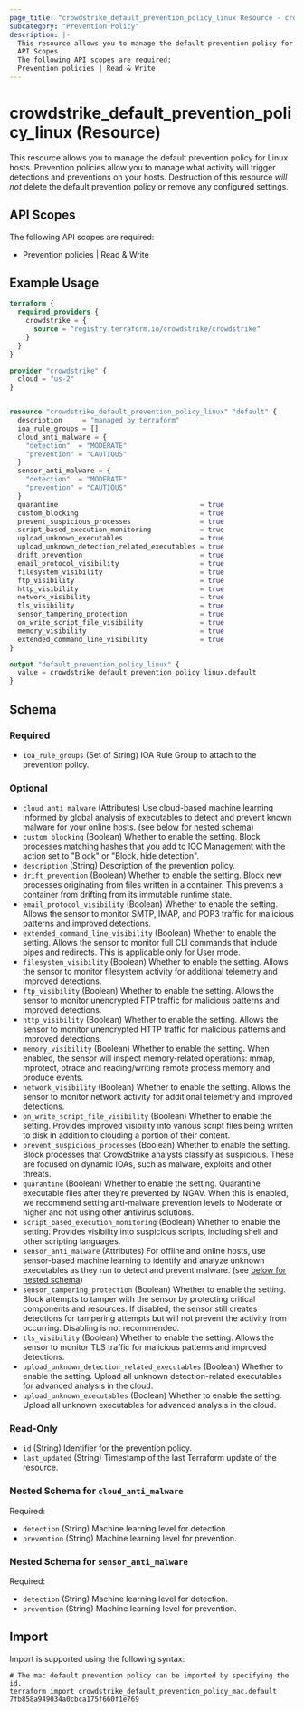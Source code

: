 ```yaml
---
page_title: "crowdstrike_default_prevention_policy_linux Resource - crowdstrike"
subcategory: "Prevention Policy"
description: |-
  This resource allows you to manage the default prevention policy for Linux hosts. Prevention policies allow you to manage what activity will trigger detections and preventions on your hosts. Destruction of this resource will not delete the default prevention policy or remove any configured settings.
  API Scopes
  The following API scopes are required:
  Prevention policies | Read & Write
---
```


# crowdstrike_default_prevention_policy_linux (Resource)

This resource allows you to manage the default prevention policy for Linux hosts. Prevention policies allow you to manage what activity will trigger detections and preventions on your hosts. Destruction of this resource *will not* delete the default prevention policy or remove any configured settings.

## API Scopes

The following API scopes are required:

- Prevention policies | Read & Write


## Example Usage

```terraform
terraform {
  required_providers {
    crowdstrike = {
      source = "registry.terraform.io/crowdstrike/crowdstrike"
    }
  }
}

provider "crowdstrike" {
  cloud = "us-2"
}


resource "crowdstrike_default_prevention_policy_linux" "default" {
  description     = "managed by terraform"
  ioa_rule_groups = []
  cloud_anti_malware = {
    "detection"  = "MODERATE"
    "prevention" = "CAUTIOUS"
  }
  sensor_anti_malware = {
    "detection"  = "MODERATE"
    "prevention" = "CAUTIOUS"
  }
  quarantine                                   = true
  custom_blocking                              = true
  prevent_suspicious_processes                 = true
  script_based_execution_monitoring            = true
  upload_unknown_executables                   = true
  upload_unknown_detection_related_executables = true
  drift_prevention                             = true
  email_protocol_visibility                    = true
  filesystem_visibility                        = true
  ftp_visibility                               = true
  http_visibility                              = true
  network_visibility                           = true
  tls_visibility                               = true
  sensor_tampering_protection                  = true
  on_write_script_file_visibility              = true
  memory_visibility                            = true
  extended_command_line_visibility             = true
}

output "default_prevention_policy_linux" {
  value = crowdstrike_default_prevention_policy_linux.default
}
```

<!-- schema generated by tfplugindocs -->
## Schema

### Required

- `ioa_rule_groups` (Set of String) IOA Rule Group to attach to the prevention policy.

### Optional

- `cloud_anti_malware` (Attributes) Use cloud-based machine learning informed by global analysis of executables to detect and prevent known malware for your online hosts. (see [below for nested schema](#nestedatt--cloud_anti_malware))
- `custom_blocking` (Boolean) Whether to enable the setting. Block processes matching hashes that you add to IOC Management with the action set to "Block" or "Block, hide detection".
- `description` (String) Description of the prevention policy.
- `drift_prevention` (Boolean) Whether to enable the setting. Block new processes originating from files written in a container. This prevents a container from drifting from its immutable runtime state.
- `email_protocol_visibility` (Boolean) Whether to enable the setting. Allows the sensor to monitor SMTP, IMAP, and POP3 traffic for malicious patterns and improved detections.
- `extended_command_line_visibility` (Boolean) Whether to enable the setting. Allows the sensor to monitor full CLI commands that include pipes and redirects. This is applicable only for User mode.
- `filesystem_visibility` (Boolean) Whether to enable the setting. Allows the sensor to monitor filesystem activity for additional telemetry and improved detections.
- `ftp_visibility` (Boolean) Whether to enable the setting. Allows the sensor to monitor unencrypted FTP traffic for malicious patterns and improved detections.
- `http_visibility` (Boolean) Whether to enable the setting. Allows the sensor to monitor unencrypted HTTP traffic for malicious patterns and improved detections.
- `memory_visibility` (Boolean) Whether to enable the setting. When enabled, the sensor will inspect memory-related operations: mmap, mprotect, ptrace and reading/writing remote process memory and produce events.
- `network_visibility` (Boolean) Whether to enable the setting. Allows the sensor to monitor network activity for additional telemetry and improved detections.
- `on_write_script_file_visibility` (Boolean) Whether to enable the setting. Provides improved visibility into various script files being written to disk in addition to clouding a portion of their content.
- `prevent_suspicious_processes` (Boolean) Whether to enable the setting. Block processes that CrowdStrike analysts classify as suspicious. These are focused on dynamic IOAs, such as malware, exploits and other threats.
- `quarantine` (Boolean) Whether to enable the setting. Quarantine executable files after they’re prevented by NGAV. When this is enabled, we recommend setting anti-malware prevention levels to Moderate or higher and not using other antivirus solutions.
- `script_based_execution_monitoring` (Boolean) Whether to enable the setting. Provides visibility into suspicious scripts, including shell and other scripting languages.
- `sensor_anti_malware` (Attributes) For offline and online hosts, use sensor-based machine learning to identify and analyze unknown executables as they run to detect and prevent malware. (see [below for nested schema](#nestedatt--sensor_anti_malware))
- `sensor_tampering_protection` (Boolean) Whether to enable the setting. Block attempts to tamper with the sensor by protecting critical components and resources. If disabled, the sensor still creates detections for tampering attempts but will not prevent the activity from occurring. Disabling is not recommended.
- `tls_visibility` (Boolean) Whether to enable the setting. Allows the sensor to monitor TLS traffic for malicious patterns and improved detections.
- `upload_unknown_detection_related_executables` (Boolean) Whether to enable the setting. Upload all unknown detection-related executables for advanced analysis in the cloud.
- `upload_unknown_executables` (Boolean) Whether to enable the setting. Upload all unknown executables for advanced analysis in the cloud.

### Read-Only

- `id` (String) Identifier for the prevention policy.
- `last_updated` (String) Timestamp of the last Terraform update of the resource.

<a id="nestedatt--cloud_anti_malware"></a>
### Nested Schema for `cloud_anti_malware`

Required:

- `detection` (String) Machine learning level for detection.
- `prevention` (String) Machine learning level for prevention.


<a id="nestedatt--sensor_anti_malware"></a>
### Nested Schema for `sensor_anti_malware`

Required:

- `detection` (String) Machine learning level for detection.
- `prevention` (String) Machine learning level for prevention.

## Import

Import is supported using the following syntax:

```shell
# The mac default prevention policy can be imported by specifying the id.
terraform import crowdstrike_default_prevention_policy_mac.default 7fb858a949034a0cbca175f660f1e769
```
